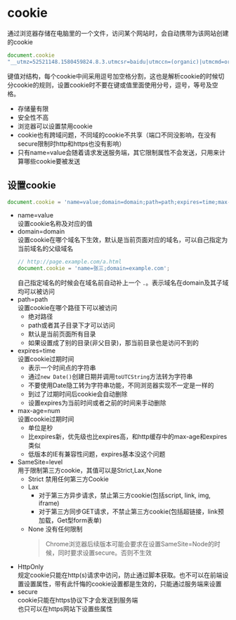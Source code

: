 # cookie

通过浏览器存储在电脑里的一个文件，访问某个网站时，会自动携带为该网站创建的cookie
```javascript
document.cookie
"__utmz=52521148.1580459824.8.3.utmcsr=baidu|utmccn=(organic)|utmcmd=organic; __utma=52521148.1485581966.1577766889.1581950460.1582298383.18; __utmc=52521148"
```
键值对结构，每个cookie中间采用逗号加空格分割，这也是解析cookie的时候切分cookie的规则，设置cookie时不要在键或值里面使用分号，逗号，等号及空格。

- 存储量有限
- 安全性不高
- 浏览器可以设置禁用cookie
- cookie也有跨域问题，不同域的cookie不共享（端口不同没影响，在没有secure限制时http和https也没有影响）
- 只有name=value会随着请求发送服务端，其它限制属性不会发送，只用来计算哪些cookie要被发送

## 设置cookie
```javascript
document.cookie = 'name=value;domain=domain;path=path;expires=time;max-age=num;SameSite=level;HttpOnly;secure'
```

- name=value  
    设置cookie名称及对应的值
- domain=domain  
    设置cookie在哪个域名下生效，默认是当前页面对应的域名，可以自己指定为当前域名的父级域名
    ```javascript
    // http://page.example.com/a.html
    document.cookie = 'name=张三;domain=example.com';
    ```
    自己指定域名的时候会在域名前自动补上一个 `.`。表示域名在domain及其子域均可以被访问
- path=path  
    设置cookie在哪个路径下可以被访问
    - 绝对路径
    - path或者其子目录下才可以访问
    - 默认是当前页面所有目录
    - 如果设置成了别的目录(非父目录)，那当前目录也是访问不到的
- expires=time  
    设置cookie过期时间
    - 表示一个时间点的字符串
    - 通过`new Date()`创建日期并调用`toUTCString`方法转为字符串
    - 不要使用Date隐工转为字符串功能，不同浏览器实现不一定是一样的
    - 到过了过期时间后cookie会自动删除
    - 设置expires为当前时间或者之前的时间来手动删除
- max-age=num  
    设置cookie过期时间
    - 单位是秒
    - 比expires新，优先级也比expires高，和http缓存中的max-age和expires类似
    - 低版本的IE有兼容性问题，expires基本没这个问题
- SameSite=level  
    用于限制第三方cookie，其值可以是Strict,Lax,None
    - Strict 禁用任何第三方Cookie
    - Lax 
        - 对于第三方异步请求，禁止第三方cookie(包括script, link, img, iframe)
        - 对于第三方同步GET请求，不禁止第三方cookie(包括超链接，link预加载，Get型form表单)
    - None 没有任何限制
        > Chrome浏览器后续版本可能会要求在设置SameSite=Node的时候，同时要求设置secure。否则不生效
- HttpOnly  
    规定cookie只能在http(s)请求中访问，防止通过脚本获取。也不可以在前端设置设置属性，带有此忏悔的cookie设置都是生效的，只能通过服务端来设置
- secure  
    cookie只能在https协议下才会发送到服务端  
    也只可以在https网站下设置些属性
